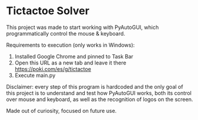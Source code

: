 # Tictactoe Solver

This project was made to start working with PyAutoGUI, which programmatically control the mouse & keyboard.

Requirements to execution (only works in Windows):

1) Installed Google Chrome and pinned to Task Bar
2) Open this URL as a new tab and leave it there https://poki.com/es/g/tictactoe
3) Execute main.py

Disclaimer: every step of this program is hardcoded and the only goal of this project is to understand and test how PyAutoGUI works, both its control over mouse and keyboard, as well as the recognition of logos on the screen. 

Made out of curiosity, focused on future use.